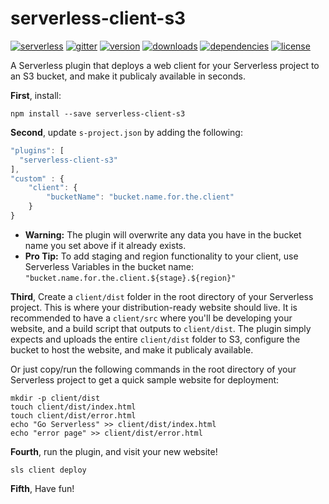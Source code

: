 serverless-client-s3
====================
[![serverless](http://public.serverless.com/badges/v3.svg)](http://www.serverless.com)
[![gitter](https://img.shields.io/gitter/room/serverless/serverless.svg)](https://gitter.im/serverless/serverless)
[![version](https://img.shields.io/npm/v/serverless-client-s3.svg)](https://www.npmjs.com/package/serverless-client-s3)
[![downloads](https://img.shields.io/npm/dm/serverless-client-s3.svg)](https://www.npmjs.com/package/serverless-client-s3)
[![dependencies](https://img.shields.io/david/serverless/serverless-client-s3.svg)](https://www.npmjs.com/package/serverless-client-s3)
[![license](https://img.shields.io/npm/l/serverless-client-s3.svg)](https://www.npmjs.com/package/serverless-client-s3)


A Serverless plugin that deploys a web client for your Serverless project to an S3 bucket, and make it publicaly available in seconds.

**First**, install:

```
npm install --save serverless-client-s3
```
**Second**, update `s-project.json` by adding the following:

```js
"plugins": [
  "serverless-client-s3"
],
"custom" : {
    "client": {
        "bucketName": "bucket.name.for.the.client"
    }
}
```

* **Warning:** The plugin will overwrite any data you have in the bucket name you set above if it already exists.
* **Pro Tip:** To add staging and region functionality to your client, use Serverless Variables in the bucket name: `"bucket.name.for.the.client.${stage}.${region}"`


**Third**, Create a `client/dist` folder in the root directory of your Serverless project. This is where your distribution-ready website should live. It is recommended to have a `client/src` where you'll be developing your website, and a build script that outputs to `client/dist`. The plugin simply expects and uploads the entire `client/dist` folder to S3, configure the bucket to host the website, and make it publicaly available.

Or just copy/run the following commands in the root directory of your Serverless project to get a quick sample website for deployment:

```
mkdir -p client/dist
touch client/dist/index.html
touch client/dist/error.html
echo "Go Serverless" >> client/dist/index.html
echo "error page" >> client/dist/error.html
```

**Fourth**, run the plugin, and visit your new website!

```
sls client deploy
```

**Fifth**, Have fun!
